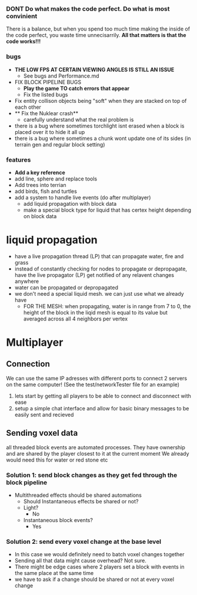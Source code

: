 ### DONT Do what makes the code perfect. Do what is most convinient
There is a balance, but when you spend too much time making the inside of the code perfect, you waste time unnecisarrily.
**All that matters is that the code works!!!**

### bugs 
- **THE LOW FPS AT CERTAIN VIEWING ANGLES IS STILL AN ISSUE**
  - See bugs and Performance.md
- FIX BLOCK PIPELINE BUGS
   * **Play the game TO catch errors that appear**
   * Fix the listed bugs
- Fix entity collison objects being "soft" when they are stacked on top of each other
- ** Fix the Nuklear crash**
  - carefully understand what the real problem is
- there is a bug where sometimes torchlight isnt erased when a block is placed over it to hide it all up
- there is a bug where sometimes a chunk wont update one of its sides (in terrain gen and regular block setting)

### features
- **Add a key reference**
- add line, sphere and replace tools
- Add trees into terrian
- add birds, fish and turtles
- add a system to handle live events (do after multiplayer)
  - add liquid propagation with block data
  - make a special block type for liquid that has certex height depending on block data

# liquid propagation
* have a live propagation thread (LP) that can propagate water, fire and grass
* instead of constantly checking for nodes to propagate or depropagate, have the live propagator (LP) get notified of any relavent changes anywhere
* water can be propagated or depropagated
* we don't need a special liquid mesh. we can just use what we already have
   * FOR THE MESH: when propagating, water is in range from 7 to 0, the height of the block in the liqid mesh is equal to its value but averaged across all 4 neighbors per vertex

# Multiplayer
## Connection
We can use the same IP adresses with different ports to connect 2 servers on the same computer!
(See the test/networkTester file for an example)
1. lets start by getting all players to be able to connect and disconnect with ease
2. setup a simple chat interface and allow for basic binary messages to be easily sent and recieved

## Sending voxel data
all threaded block events are automated processes. They have ownership and are shared by the player closest to it at the current moment
We already would need this for water or red stone etc

### Solution 1: send block changes as they get fed through the block pipeline
* Multithreaded effects should be shared automations 
  * Should Instantaneous effects be shared or not? 
  * Light? 
    * No 
  * Instantaneous block events? 
    * Yes


### Solution 2: send every voxel change at the base level
* In this case we would definitely need to batch voxel changes together
* Sending all that data might cause overhead? Not sure.
* There might be edge cases where 2 players set a block with events in the same place at the same time
* we have to ask if a change should be shared or not at every voxel change

